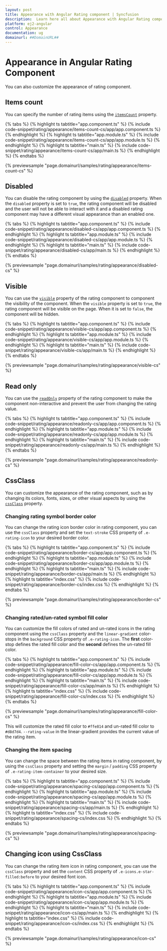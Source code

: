 ```yaml
---
layout: post
title: Appearance with Angular Rating component | Syncfusion
description:  Learn here all about Appearance with Angular Rating component of Syncfusion Essential JS 2 and more details.
platform: ej2-angular
control: Appearance
documentation: ug
domainurl: ##DomainURL##
---
```


# Appearance in Angular Rating Component

You can also customize the appearance of rating component.

## Items count

You can specify the number of rating items using the [`itemsCount`](https://ej2.syncfusion.com/angular/documentation/api/rating#itemscount) property.

{% tabs %}
{% highlight ts tabtitle="app.component.ts" %}
{% include code-snippet/rating/appearance/items-count-cs/app/app.component.ts %}
{% endhighlight %}
{% highlight ts tabtitle="app.module.ts" %}
{% include code-snippet/rating/appearance/items-count-cs/app/app.module.ts %}
{% endhighlight %}
{% highlight ts tabtitle="main.ts" %}
{% include code-snippet/rating/appearance/items-count-cs/app/main.ts %}
{% endhighlight %}
{% endtabs %}

{% previewsample "page.domainurl/samples/rating/appearance/items-count-cs" %}

## Disabled

You can disable the rating component by using the [`disabled`](https://ej2.syncfusion.com/angular/documentation/api/rating#disabled) property. When the `disabled` property is set to `true`, the rating component will be disabled and the user will not be able to interact with it and a disabled rating component may have a different visual appearance than an enabled one.

{% tabs %}
{% highlight ts tabtitle="app.component.ts" %}
{% include code-snippet/rating/appearance/disabled-cs/app/app.component.ts %}
{% endhighlight %}
{% highlight ts tabtitle="app.module.ts" %}
{% include code-snippet/rating/appearance/disabled-cs/app/app.module.ts %}
{% endhighlight %}
{% highlight ts tabtitle="main.ts" %}
{% include code-snippet/rating/appearance/disabled-cs/app/main.ts %}
{% endhighlight %}
{% endtabs %}

{% previewsample "page.domainurl/samples/rating/appearance/disabled-cs" %}

## Visible

You can use the [`visible`](https://ej2.syncfusion.com/angular/documentation/api/rating#visible) property of the rating component to component the visibility of the component. When the `visible` property is set to `true`, the rating component will be visible on the page. When it is set to `false`, the component will be hidden.

{% tabs %}
{% highlight ts tabtitle="app.component.ts" %}
{% include code-snippet/rating/appearance/visible-cs/app/app.component.ts %}
{% endhighlight %}
{% highlight ts tabtitle="app.module.ts" %}
{% include code-snippet/rating/appearance/visible-cs/app/app.module.ts %}
{% endhighlight %}
{% highlight ts tabtitle="main.ts" %}
{% include code-snippet/rating/appearance/visible-cs/app/main.ts %}
{% endhighlight %}
{% endtabs %}

{% previewsample "page.domainurl/samples/rating/appearance/visible-cs" %}

## Read only

You can use the [`readOnly`](https://ej2.syncfusion.com/angular/documentation/api/rating#readonly) property of the rating component to make the component non-interactive and prevent the user from changing the rating value.

{% tabs %}
{% highlight ts tabtitle="app.component.ts" %}
{% include code-snippet/rating/appearance/readonly-cs/app/app.component.ts %}
{% endhighlight %}
{% highlight ts tabtitle="app.module.ts" %}
{% include code-snippet/rating/appearance/readonly-cs/app/app.module.ts %}
{% endhighlight %}
{% highlight ts tabtitle="main.ts" %}
{% include code-snippet/rating/appearance/readonly-cs/app/main.ts %}
{% endhighlight %}
{% endtabs %}

{% previewsample "page.domainurl/samples/rating/appearance/readonly-cs" %}

## CssClass

You can customize the appearance of the rating component, such as by changing its colors, fonts, sizes, or other visual aspects by using the [`cssClass`](https://ej2.syncfusion.com/angular/documentation/api/rating#cssclass) property.

### Changing rating symbol border color

You can change the rating icon border color in rating component, you can use the `cssClass` property and set the `text-stroke` CSS property of `.e-rating-icon` to your desired border color.

{% tabs %}
{% highlight ts tabtitle="app.component.ts" %}
{% include code-snippet/rating/appearance/border-cs/app/app.component.ts %}
{% endhighlight %}
{% highlight ts tabtitle="app.module.ts" %}
{% include code-snippet/rating/appearance/border-cs/app/app.module.ts %}
{% endhighlight %}
{% highlight ts tabtitle="main.ts" %}
{% include code-snippet/rating/appearance/border-cs/app/main.ts %}
{% endhighlight %}
{% highlight ts tabtitle="index.css" %}
{% include code-snippet/rating/appearance/border-cs/index.css %}
{% endhighlight %}
{% endtabs %}

{% previewsample "page.domainurl/samples/rating/appearance/border-cs" %}

### Changing rated/un-rated symbol fill color

You can customize the fill colors of rated and un-rated icons in the rating component using the `cssClass` property and the `linear-gradient` color-stops in the `background` CSS property of `.e-rating-icon`. The **first** color-stop defines the rated fill color and the **second** defines the un-rated fill color.

{% tabs %}
{% highlight ts tabtitle="app.component.ts" %}
{% include code-snippet/rating/appearance/fill-color-cs/app/app.component.ts %}
{% endhighlight %}
{% highlight ts tabtitle="app.module.ts" %}
{% include code-snippet/rating/appearance/fill-color-cs/app/app.module.ts %}
{% endhighlight %}
{% highlight ts tabtitle="main.ts" %}
{% include code-snippet/rating/appearance/fill-color-cs/app/main.ts %}
{% endhighlight %}
{% highlight ts tabtitle="index.css" %}
{% include code-snippet/rating/appearance/fill-color-cs/index.css %}
{% endhighlight %}
{% endtabs %}

{% previewsample "page.domainurl/samples/rating/appearance/fill-color-cs" %}

This will customize the rated fill color to `#ffe814` and un-rated fill color to `#d8d7d4`. `--rating-value` in the linear-gradient provides the current value of the rating item.

### Changing the item spacing

You can change the space between the rating items in rating component, by using the `cssClass` property and setting the `margin` / `padding` CSS property of `.e-rating-item-container` to your desired size.

{% tabs %}
{% highlight ts tabtitle="app.component.ts" %}
{% include code-snippet/rating/appearance/spacing-cs/app/app.component.ts %}
{% endhighlight %}
{% highlight ts tabtitle="app.module.ts" %}
{% include code-snippet/rating/appearance/spacing-cs/app/app.module.ts %}
{% endhighlight %}
{% highlight ts tabtitle="main.ts" %}
{% include code-snippet/rating/appearance/spacing-cs/app/main.ts %}
{% endhighlight %}
{% highlight ts tabtitle="index.css" %}
{% include code-snippet/rating/appearance/spacing-cs/index.css %}
{% endhighlight %}
{% endtabs %}

{% previewsample "page.domainurl/samples/rating/appearance/spacing-cs" %}

## Changing icon using CssClass

You can change the rating item icon in rating component, you can use the `cssClass` property and set the `content` CSS property of `.e-icons.e-star-filled:before` to your desired font icon.

{% tabs %}
{% highlight ts tabtitle="app.component.ts" %}
{% include code-snippet/rating/appearance/icon-cs/app/app.component.ts %}
{% endhighlight %}
{% highlight ts tabtitle="app.module.ts" %}
{% include code-snippet/rating/appearance/icon-cs/app/app.module.ts %}
{% endhighlight %}
{% highlight ts tabtitle="main.ts" %}
{% include code-snippet/rating/appearance/icon-cs/app/main.ts %}
{% endhighlight %}
{% highlight ts tabtitle="index.css" %}
{% include code-snippet/rating/appearance/icon-cs/index.css %}
{% endhighlight %}
{% endtabs %}

{% previewsample "page.domainurl/samples/rating/appearance/icon-cs" %}
